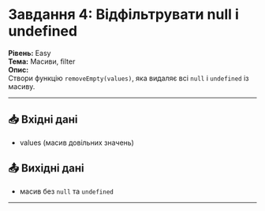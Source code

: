 # Завдання 4: Відфільтрувати null і undefined  

**Рівень:** Easy  
**Тема:** Масиви, filter  
**Опис:**  
Створи функцію `removeEmpty(values)`, яка видаляє всі `null` і `undefined` із масиву.  

---

## 📥 Вхідні дані
- values (масив довільних значень)

## 📤 Вихідні дані
- масив без `null` та `undefined`

---